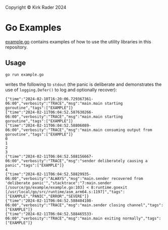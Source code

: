 Copyright &copy; Kirk Rader 2024

# Go Examples

[example.go](./example.go) contains examples of how to use the utility libraries in this repository.

## Usage

```bash
go run example.go
```

writes the following to `stdout` (the panic is deliberate and demonstrates the
use of `logging.Defer()` to log and optionally recover):

```
{"time":"2024-02-10T16:20:06.729367361-06:00","verbosity":"TRACE","msg":"main.main starting goroutine","tags":["EXAMPLE"]}
{"time":"2024-02-11T06:04:52.587630266-06:00","verbosity":"TRACE","msg":"main.main starting goroutine","tags":["EXAMPLE"]}
{"time":"2024-02-11T06:04:52.58806089-06:00","verbosity":"TRACE","msg":"main.main consuming output from goroutine","tags":["EXAMPLE"]}
0
1
2
3
{"time":"2024-02-11T06:04:52.588156667-06:00","verbosity":"TRACE","msg":"sender deliberately causing a panic","tags":["EXAMPLE"]}
4
{"time":"2024-02-11T06:04:52.58829935-06:00","verbosity":"ALWAYS","msg":"main.sender recovered from 'deliberate panic'","stacktrace":"7:main.sender [/source/go/example/example.go:103] < 8:runtime.goexit [/usr/local/go/src/runtime/asm_arm64.s:1197]","tags":["EXAMPLE","PANIC","ERROR","SEVERE"]}
{"time":"2024-02-11T06:04:52.588404108-06:00","verbosity":"TRACE","msg":"main.sender closing channel","tags":["EXAMPLE"]}
{"time":"2024-02-11T06:04:52.588465533-06:00","verbosity":"TRACE","msg":"main.main exiting normally","tags":["EXAMPLE"]}
```
